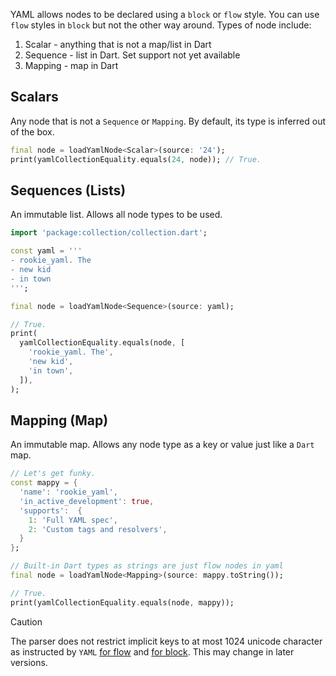 YAML allows nodes to be declared using a `block` or `flow` style. You can use `flow` styles in `block` but not the other way around. Types of node include:

1. Scalar - anything that is not a map/list in Dart
2. Sequence - list in Dart. Set support not yet available
3. Mapping - map in Dart

## Scalars

Any node that is not a `Sequence` or `Mapping`. By default, its type is inferred out of the box.

```dart
final node = loadYamlNode<Scalar>(source: '24');
print(yamlCollectionEquality.equals(24, node)); // True.
```

## Sequences (Lists)

An immutable list. Allows all node types to be used.

```dart
import 'package:collection/collection.dart';

const yaml = '''
- rookie_yaml. The
- new kid
- in town
''';

final node = loadYamlNode<Sequence>(source: yaml);

// True.
print(
  yamlCollectionEquality.equals(node, [
    'rookie_yaml. The',
    'new kid',
    'in town',
  ]),
);
```

## Mapping (Map)

An immutable map. Allows any node type as a key or value just like a `Dart` map.

```dart
// Let's get funky.
const mappy = {
  'name': 'rookie_yaml',
  'in_active_development': true,
  'supports':  {
    1: 'Full YAML spec',
    2: 'Custom tags and resolvers',
  }
};

// Built-in Dart types as strings are just flow nodes in yaml
final node = loadYamlNode<Mapping>(source: mappy.toString());

// True.
print(yamlCollectionEquality.equals(node, mappy));
```

> [!CAUTION]
> The parser does not restrict implicit keys to at most 1024 unicode character as instructed by `YAML` [for flow][flow_implicit_url] and [for block][block_implicit_url]. This may change in later versions.

[flow_implicit_url]: https://yaml.org/spec/1.2.2/#742-flow-mappings:~:text=If%20the%20%E2%80%9C%3F%E2%80%9D%20indicator%20is%20omitted%2C%20parsing%20needs%20to%20see%20past%20the%20implicit%20key%20to%20recognize%20it%20as%20such.%20To%20limit%20the%20amount%20of%20lookahead%20required%2C%20the%20%E2%80%9C%3A%E2%80%9D%20indicator%20must%20appear%20at%20most%201024%20Unicode%20characters%20beyond%20the%20start%20of%20the%20key.%20In%20addition%2C%20the%20key%20is%20restricted%20to%20a%20single%20line.
[block_implicit_url]: https://yaml.org/spec/1.2.2/#822-block-mappings:~:text=If%20the%20%E2%80%9C%3F%E2%80%9D%20indicator%20is%20omitted%2C%20parsing%20needs%20to%20see%20past%20the%20implicit%20key%2C%20in%20the%20same%20way%20as%20in%20the%20single%20key/value%20pair%20flow%20mapping.%20Hence%2C%20such%20keys%20are%20subject%20to%20the%20same%20restrictions%3B%20they%20are%20limited%20to%20a%20single%20line%20and%20must%20not%20span%20more%20than%201024%20Unicode%20characters.
